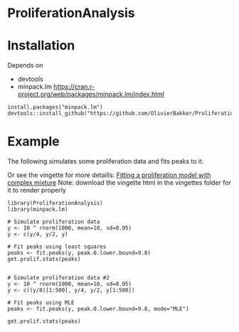 # ProliferationAnalysis

# Installation

Depends on
- devtools
- minpack.lm https://cran.r-project.org/web/packages/minpack.lm/index.html

```
install.packages("minpack.lm")
devtools::install_github("https://github.com/OlivierBakker/ProliferationAnalysis/tree/main")
```

# Example

The following simulates some proliferation data and fits peaks to it. 

Or see the vingette for more detaills: <a href="https://html-preview.github.io/?url=https://github.com/OlivierBakker/ProliferationAnalysis/blob/main/vignettes/fitting_proliferation_model.html" >Fitting a proliferation model with complex mixture</a>
Note: download the vingette html in the vingettes folder for it to render properly

```
library(ProliferationAnalysis)
library(minpack.lm)

# Simulate proliferation data
y <- 10 ^ rnorm(1000, mean=10, sd=0.05)
y <- c(y/4, y/2, y)

# Fit peaks using least squares
peaks <- fit.peaks(y, peak.0.lower.bound=9.8)
get.prolif.stats(peaks)


# Simulate proliferation data #2
y <- 10 ^ rnorm(1000, mean=10, sd=0.05)
y <- c((y/8)[1:500], y/4, y/2, y[1:500])

# Fit peaks using MLE
peaks <- fit.peaks(y, peak.0.lower.bound=9.8, mode="MLE")

get.prolif.stats(peaks)
```
